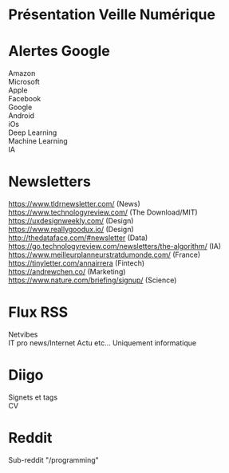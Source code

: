 # Présentation Veille Numérique


# Alertes Google

Amazon  
Microsoft  
Apple  
Facebook  
Google  
Android  
iOs  
Deep Learning  
Machine Learning  
IA  

# Newsletters

https://www.tldrnewsletter.com/ (News)  
https://www.technologyreview.com/ (The Download/MIT)  
https://uxdesignweekly.com/ (Design)  
https://www.reallygoodux.io/ (Design)  
http://thedataface.com/#newsletter (Data)  
https://go.technologyreview.com/newsletters/the-algorithm/ (IA)  
https://www.meilleurplanneurstratdumonde.com/ (France)  
https://tinyletter.com/annairrera (Fintech)  
https://andrewchen.co/ (Marketing)  
https://www.nature.com/briefing/signup/ (Science)  

# Flux RSS

Netvibes  
IT pro news/Internet Actu etc... Uniquement informatique  

# Diigo

Signets et tags  
CV  

# Reddit

Sub-reddit "/programming"
